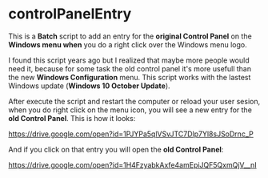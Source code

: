 # controlPanelEntry
This is a **Batch** script to add an entry for the **original Control Panel** on the **Windows menu when** you do a right click over the Windows menu logo.

I found this script years ago but I realized that maybe more people would need it, because for some task the old control panel it's more usefull than the new **Windows Configuration** menu. This script works with the lastest Windows update (**Windows 10 October Update**).

After execute the script and restart the computer or reload your user sesion, when you do right click on the menu icon, you will see a new entry for the **old Control Panel**. This is how it looks:

https://drive.google.com/open?id=1PJYPa5qlVSvJTC7Dlp7Yl8sJSoDrnc_P

And if you click on that entry you will open the **old Control Panel**:

https://drive.google.com/open?id=1H4FzyabkAxfe4amEpiJQF5QxmQjV__nI
